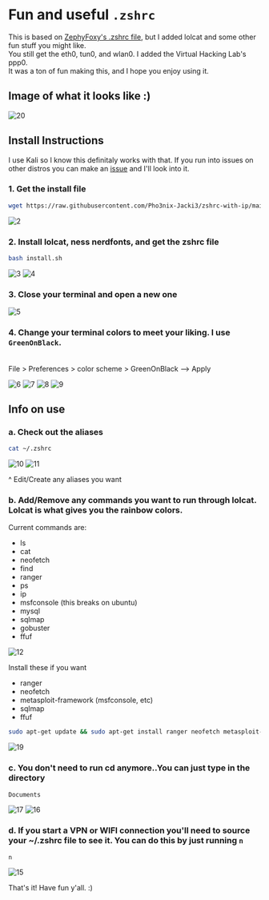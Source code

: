 # Fun and useful `.zshrc`
This is based on [ZephyFoxy's .zshrc file](https://github.com/purpl3f0xsecur1ty/useful_random_stuff/blob/main/.zshrc), but I added lolcat and some other fun stuff you might like.
<br>You still get the eth0, tun0, and wlan0. I added the Virtual Hacking Lab's ppp0. <br>It was a ton of fun making this, and I hope you enjoy using it.

## Image of what it looks like :)

![20](https://github.com/Pho3nix-Jacki3/zshrc-with-ip/assets/148140471/f4e35832-60f6-4af2-ab2b-74bf0f688cf3)



## Install Instructions
I use Kali so I know this definitaly works with that. 
If you run into issues on other distros you can make an [issue](https://github.com/Pho3nix-Jacki3/zshrc-with-ip/issues) and I'll look into it.

### 1. Get the install file

```bash
wget https://raw.githubusercontent.com/Pho3nix-Jacki3/zshrc-with-ip/main/install.sh
```

![2](https://github.com/Pho3nix-Jacki3/zshrc-with-ip/assets/148140471/8956346e-5181-40a9-8f7b-13e87fa832a3)

### 2. Install lolcat, ness nerdfonts, and get the zshrc file

```bash
bash install.sh
```

![3](https://github.com/Pho3nix-Jacki3/zshrc-with-ip/assets/148140471/7e926401-9eea-46a8-a999-7e15ab76302f)
![4](https://github.com/Pho3nix-Jacki3/zshrc-with-ip/assets/148140471/7106f9bf-1ccb-4f23-82b0-8043cf97ae93)

### 3. Close your terminal and open a new one

![5](https://github.com/Pho3nix-Jacki3/zshrc-with-ip/assets/148140471/cfeb6d8f-f074-403f-ab36-7e34d4d6f19c)


### 4. Change your terminal colors to meet your liking. I use `GreenOnBlack`. 
<br> File > Preferences > color scheme > GreenOnBlack --> Apply

![6](https://github.com/Pho3nix-Jacki3/zshrc-with-ip/assets/148140471/9a7a3cd0-d573-4798-9294-3423b03ead5e)
![7](https://github.com/Pho3nix-Jacki3/zshrc-with-ip/assets/148140471/e155675f-6324-4b81-8611-9b4a9b972230)
![8](https://github.com/Pho3nix-Jacki3/zshrc-with-ip/assets/148140471/a72c0380-4d40-46b7-bc2c-d93870a53a72)
![9](https://github.com/Pho3nix-Jacki3/zshrc-with-ip/assets/148140471/bca21fee-3314-4355-a207-e633cd5bb1b6)


## Info on use

### a. Check out the aliases

```bash
cat ~/.zshrc
```

![10](https://github.com/Pho3nix-Jacki3/zshrc-with-ip/assets/148140471/df456ea0-e458-4ff2-a76c-138680f959d8)
![11](https://github.com/Pho3nix-Jacki3/zshrc-with-ip/assets/148140471/56980763-08e8-47c4-859d-76f734266c87)

^ Edit/Create any aliases you want

### b. Add/Remove any commands you want to run through lolcat. Lolcat is what gives you the rainbow colors.

Current commands are:
- ls
- cat
- neofetch
- find
- ranger
- ps 
- ip
- msfconsole (this breaks on ubuntu)
- mysql
- sqlmap
- gobuster
- ffuf

![12](https://github.com/Pho3nix-Jacki3/zshrc-with-ip/assets/148140471/09b7ed22-a55c-4634-937c-93cc2cdbcc1d)

Install these if you want
- ranger
- neofetch
- metasploit-framework (msfconsole, etc)
- sqlmap
- ffuf

```bash
sudo apt-get update && sudo apt-get install ranger neofetch metasploit-framework sqlmap gobuster ffuf -y
```

![19](https://github.com/Pho3nix-Jacki3/zshrc-with-ip/assets/148140471/ec07c3d8-0ac5-46b5-beb5-9948b16f1ede)

### c. You don't need to run cd anymore..You can just type in the directory

```bash
Documents
```

![17](https://github.com/Pho3nix-Jacki3/zshrc-with-ip/assets/148140471/c476f37d-43b4-4fb3-86bd-fd840a7f312c)
![16](https://github.com/Pho3nix-Jacki3/zshrc-with-ip/assets/148140471/4a9f1a2c-e962-408e-9977-7cde09ebefb7)

### d. If you start a VPN or WIFI connection you'll need to source your ~/.zshrc file to see it. You can do this by just running `n`

```
n
```

![15](https://github.com/Pho3nix-Jacki3/zshrc-with-ip/assets/148140471/dd1a020b-963e-447d-a754-cfcd40e7c6ef)


That's it! Have fun y'all. :)
